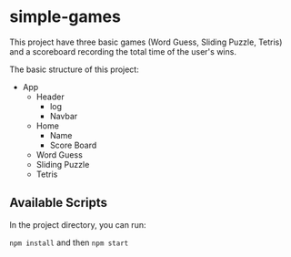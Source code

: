 # simple-games

This project have three basic games (Word Guess, Sliding Puzzle, Tetris) and a scoreboard recording the total time of the user's wins.

The basic structure of this project:
- App
  - Header
    - log
    - Navbar
  - Home
    - Name
    - Score Board
  - Word Guess
  - Sliding Puzzle
  - Tetris

## Available Scripts

In the project directory, you can run:

`npm install` and then `npm start`